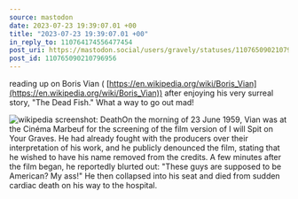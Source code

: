 ```yaml
---
source: mastodon
date: 2023-07-23 19:39:07.01 +00
title: "2023-07-23 19:39:07.01 +00"
in_reply_to: 110764174556477454
post_uri: https://mastodon.social/users/gravely/statuses/110765090210796956
post_id: 110765090210796956
---
```

reading up on Boris Vian ( [https://en.wikipedia.org/wiki/Boris_Vian](https://en.wikipedia.org/wiki/Boris_Vian)) after enjoying his very surreal story, "The Dead Fish." What a way to go out mad!


![wikipedia screenshot: DeathOn the morning of 23 June 1959, Vian was at the Cinéma Marbeuf for the screening of the film version of I will Spit on Your Graves. He had already fought with the producers over their interpretation of his work, and he publicly denounced the film, stating that he wished to have his name removed from the credits. A few minutes after the film began, he reportedly blurted out: "These guys are supposed to be American? My ass!" He then collapsed into his seat and died from sudden cardiac death on his way to the hospital.](/images/110765089929446270.jpeg)

